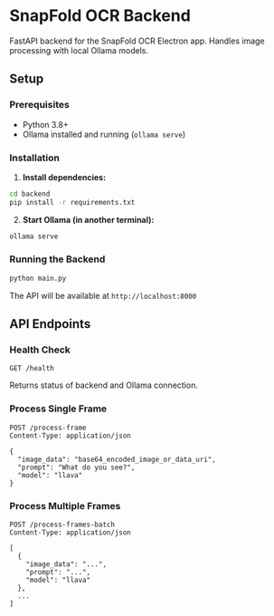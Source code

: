 # SnapFold OCR Backend

FastAPI backend for the SnapFold OCR Electron app. Handles image processing with local Ollama models.

## Setup

### Prerequisites
- Python 3.8+
- Ollama installed and running (`ollama serve`)

### Installation

1. **Install dependencies:**
```bash
cd backend
pip install -r requirements.txt
```

2. **Start Ollama (in another terminal):**
```bash
ollama serve
```

### Running the Backend

```bash
python main.py
```

The API will be available at `http://localhost:8000`

## API Endpoints

### Health Check
```
GET /health
```
Returns status of backend and Ollama connection.

### Process Single Frame
```
POST /process-frame
Content-Type: application/json

{
  "image_data": "base64_encoded_image_or_data_uri",
  "prompt": "What do you see?",
  "model": "llava"
}
```

### Process Multiple Frames
```
POST /process-frames-batch
Content-Type: application/json

[
  {
    "image_data": "...",
    "prompt": "...",
    "model": "llava"
  },
  ...
]
```
